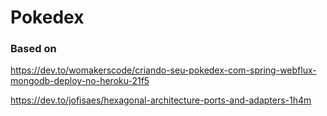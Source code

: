 # Pokedex

### Based on

https://dev.to/womakerscode/criando-seu-pokedex-com-spring-webflux-mongodb-deploy-no-heroku-21f5

https://dev.to/jofisaes/hexagonal-architecture-ports-and-adapters-1h4m